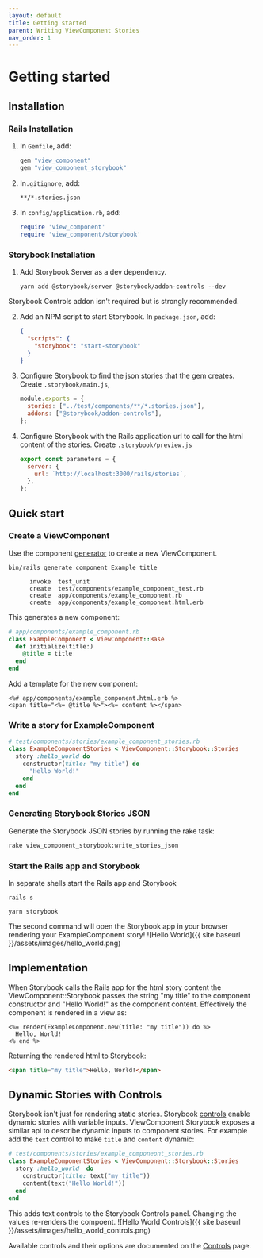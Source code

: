 ```yaml
---
layout: default
title: Getting started
parent: Writing ViewComponent Stories
nav_order: 1
---
```


# Getting started

## Installation

### Rails Installation

1. In `Gemfile`, add:
   ```ruby
   gem "view_component"
   gem "view_component_storybook"
   ```
2. In`.gitignore`, add:
   ```text
   **/*.stories.json
   ```
3. In `config/application.rb`, add:
   ```ruby
   require 'view_component'
   require 'view_component/storybook'
   ```


### Storybook Installation

1. Add Storybook Server as a dev dependency. 
   ```console
   yarn add @storybook/server @storybook/addon-controls --dev
   ```
  Storybook Controls addon isn't required but is strongly recommended.

2. Add an NPM script to start Storybook. In `package.json`, add:

   ```json
   {
     "scripts": {
       "storybook": "start-storybook"
     }
   }
   ```

3. Configure Storybook to find the json stories that the gem creates. Create `.storybook/main.js`,

   ```javascript
   module.exports = {
     stories: ["../test/components/**/*.stories.json"],
     addons: ["@storybook/addon-controls"],
   };
   ```

4. Configure Storybook with the Rails application url to call for the html content of the stories. Create `.storybook/preview.js`

   ```javascript
   export const parameters = {
     server: {
       url: `http://localhost:3000/rails/stories`,
     },
   };
   ```


## Quick start

### Create a ViewComponent

Use the component [generator](https://viewcomponent.org/guide/generators.html) to create a new ViewComponent.

```console
bin/rails generate component Example title

      invoke  test_unit
      create  test/components/example_component_test.rb
      create  app/components/example_component.rb
      create  app/components/example_component.html.erb
```

This generates a new component:

```ruby
# app/components/example_component.rb
class ExampleComponent < ViewComponent::Base
  def initialize(title:)
    @title = title
  end
end
```

Add a template for the new component: 

```erb
<%# app/components/example_component.html.erb %>
<span title="<%= @title %>"><%= content %></span>
```

### Write a story for ExampleComponent

```ruby
# test/components/stories/example_component_stories.rb
class ExampleComponentStories < ViewComponent::Storybook::Stories
  story :hello_world do
    constructor(title: "my title") do
      "Hello World!"
    end
  end
end
```

### Generating Storybook Stories JSON

Generate the Storybook JSON stories by running the rake task:

```sh
rake view_component_storybook:write_stories_json
```

### Start the Rails app and Storybook

In separate shells start the Rails app and Storybook

```console
rails s
```

```console
yarn storybook
```

The second command will open the Storybook app in your browser rendering your ExampleComponent story!
![Hello World]({{ site.baseurl }}/assets/images/hello_world.png)

## Implementation

When Storybook calls the Rails app for the html story content the ViewComponent::Storybook
passes the string "my title" to the component constructor and "Hello World!" as the component content.
Effectively the component is rendered in a view as:

```erb
<%= render(ExampleComponent.new(title: "my title")) do %>
  Hello, World!
<% end %>
```

Returning the rendered html to Storybook:

```html
<span title="my title">Hello, World!</span>
```

## Dynamic Stories with Controls

Storybook isn't just for rendering static stories. Storybook [controls](https://storybook.js.org/docs/react/essentials/controls) enable dynamic stories with variable inputs. ViewComponent Storybook exposes a similar api to describe dynamic inputs to component stories. For example add the `text` control to make `title` and `content` dynamic:

```ruby
# test/components/stories/example_componeont_stories.rb
class ExampleComponentStories < ViewComponent::Storybook::Stories
  story :hello_world  do
    constructor(title: text("my title"))
    content(text("Hello World!"))
  end
end
```

This adds text controls to the Storybook Controls panel. Changing the values re-renders the compoent.
![Hello World Controls]({{ site.baseurl }}/assets/images/hello_world_controls.png) 

Available controls and their options are documented on the [Controls](controls.md) page.
